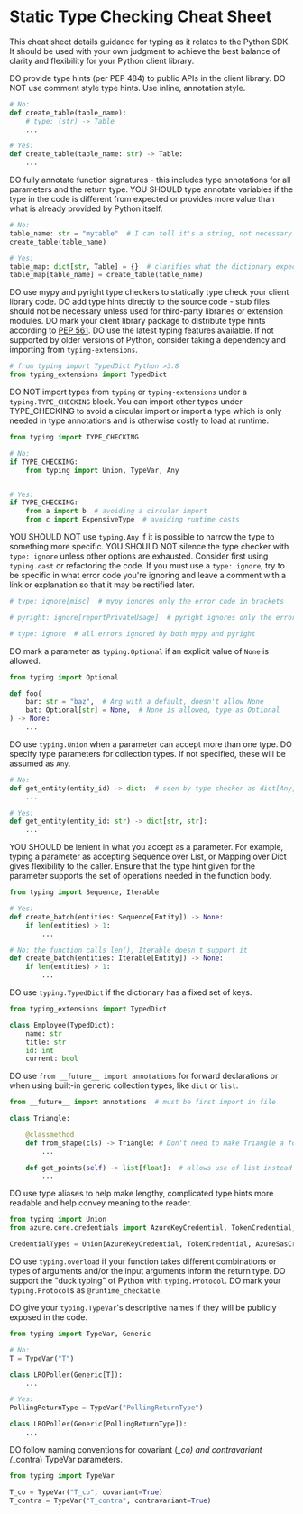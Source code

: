 # Static Type Checking Cheat Sheet

This cheat sheet details guidance for typing as it relates to the Python SDK. It should be used with your own judgment to achieve the best balance of clarity and flexibility for your Python client library. 


DO provide type hints (per PEP 484) to public APIs in the client library.
DO NOT use comment style type hints. Use inline, annotation style.
  
```python
# No:
def create_table(table_name):
    # type: (str) -> Table
    ...

# Yes:
def create_table(table_name: str) -> Table:
    ...
```

DO fully annotate function signatures - this includes type annotations for all parameters and the return type.
YOU SHOULD type annotate variables if the type in the code is different from expected or provides more value than what is already provided by Python itself.

```python
# No:
table_name: str = "mytable"  # I can tell it's a string, not necessary
create_table(table_name)

# Yes:
table_map: dict[str, Table] = {}  # clarifies what the dictionary expects
table_map[table_name] = create_table(table_name)
```

DO use mypy and pyright type checkers to statically type check your client library code.
DO add type hints directly to the source code - stub files should not be necessary unless used for third-party libraries or extension modules.
DO mark your client library package to distribute type hints according to [PEP 561](https://peps.python.org/pep-0561/).
DO use the latest typing features available. If not supported by older versions of Python, consider taking a dependency and importing from `typing-extensions`.

```python
# from typing import TypedDict Python >3.8
from typing_extensions import TypedDict
```

DO NOT import types from `typing` or `typing-extensions` under a `typing.TYPE_CHECKING` block. You can import other types under TYPE_CHECKING to avoid a circular import or import a type which is only needed in type annotations and is otherwise costly to load at runtime.

```python
from typing import TYPE_CHECKING

# No:
if TYPE_CHECKING:
    from typing import Union, TypeVar, Any


# Yes:
if TYPE_CHECKING:
    from a import b  # avoiding a circular import
    from c import ExpensiveType  # avoiding runtime costs
```


YOU SHOULD NOT use `typing.Any` if it is possible to narrow the type to something more specific.
YOU SHOULD NOT silence the type checker with `type: ignore` unless other options are exhausted. Consider first using `typing.cast` or refactoring the code. If you must use a `type: ignore`, try to be specific in what error code you're ignoring and leave a comment with a link or explanation so that it may be rectified later.

```python
# type: ignore[misc]  # mypy ignores only the error code in brackets

# pyright: ignore[reportPrivateUsage]  # pyright ignores only the error code in brackets

# type: ignore  # all errors ignored by both mypy and pyright
```

DO mark a parameter as `typing.Optional` if an explicit value of `None` is allowed.

```python
from typing import Optional

def foo(
    bar: str = "baz",  # Arg with a default, doesn't allow None
    bat: Optional[str] = None,  # None is allowed, type as Optional
) -> None:
    ...
```

DO use `typing.Union` when a parameter can accept more than one type.
DO specify type parameters for collection types. If not specified, these will be assumed as `Any`.

```python
# No:
def get_entity(entity_id) -> dict:  # seen by type checker as dict[Any, Any]
    ...

# Yes:
def get_entity(entity_id: str) -> dict[str, str]:
    ...

```
YOU SHOULD be lenient in what you accept as a parameter. For example, typing a parameter as accepting Sequence over List, or Mapping over Dict gives flexibility to the caller.
Ensure that the type hint given for the parameter supports the set of operations needed in the function body.

```python
from typing import Sequence, Iterable

# Yes:
def create_batch(entities: Sequence[Entity]) -> None:
    if len(entities) > 1:
        ...

# No: the function calls len(), Iterable doesn't support it
def create_batch(entities: Iterable[Entity]) -> None:
    if len(entities) > 1:
        ...
```

DO use `typing.TypedDict` if the dictionary has a fixed set of keys.

```python
from typing_extensions import TypedDict

class Employee(TypedDict):
    name: str
    title: str
    id: int
    current: bool
```

DO use `from __future__ import annotations` for forward declarations or when using built-in generic collection types, like `dict` or `list`.

```python
from __future__ import annotations  # must be first import in file

class Triangle:

    @classmethod
    def from_shape(cls) -> Triangle: # Don't need to make Triangle a forward reference / string
        ...

    def get_points(self) -> list[float]:  # allows use of list instead of typing.List
        ...
```

DO use type aliases to help make lengthy, complicated type hints more readable and help convey meaning to the reader.

```python
from typing import Union
from azure.core.credentials import AzureKeyCredential, TokenCredential, AzureSasCredential

CredentialTypes = Union[AzureKeyCredential, TokenCredential, AzureSasCredential]  # PascalCase
```

DO use `typing.overload` if your function takes different combinations or types of arguments and/or the input arguments inform the return type.
DO support the "duck typing" of Python with `typing.Protocol`.
DO mark your `typing.Protocol`s as `@runtime_checkable`.

DO give your `typing.TypeVar`'s descriptive names if they will be publicly exposed in the code.

```python
from typing import TypeVar, Generic

# No:
T = TypeVar("T")

class LROPoller(Generic[T]):
    ...

# Yes:
PollingReturnType = TypeVar("PollingReturnType")

class LROPoller(Generic[PollingReturnType]):
    ...
```

DO follow naming conventions for covariant (*_co) and contravariant (*_contra) TypeVar parameters.

```python
from typing import TypeVar

T_co = TypeVar("T_co", covariant=True)
T_contra = TypeVar("T_contra", contravariant=True)
```